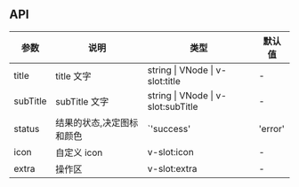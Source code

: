 ## API

| 参数     | 说明                      | 类型                                                              | 默认值 |
| -------- | ------------------------- | ----------------------------------------------------------------- | ------ |
| title    | title 文字                | string \| VNode \| v-slot:title                                   | -      |
| subTitle | subTitle 文字             | string \| VNode \| v-slot:subTitle                                | -      |
| status   | 结果的状态,决定图标和颜色 | `'success' | 'error' | 'info' | 'warning'| '404' | '403' | '500'` | 'info' |
| icon     | 自定义 icon               | v-slot:icon                                                       | -      |
| extra    | 操作区                    | v-slot:extra                                                      | -      |
